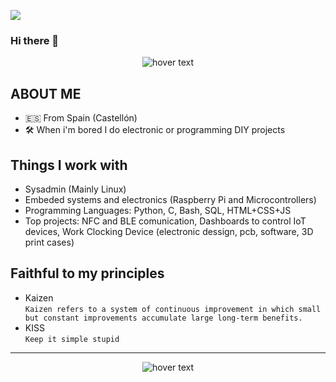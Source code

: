 ![](https://komarev.com/ghpvc/?username=didacfibla&style=for-the-badge)

### Hi there 👋
<p align="center">
  <img src="https://media.tenor.com/zl6EzGRDsL8AAAAC/cowboy-bebop-ed.gif" title="hover text">
</p>

## ABOUT ME
- 🇪🇸 From Spain (Castellón)
- 🛠️ When i'm bored I do electronic or programming DIY projects 

## Things I work with
- Sysadmin (Mainly Linux)
- Embeded systems and electronics (Raspberry Pi and Microcontrollers)
- Programming Languages: Python, C, Bash, SQL, HTML+CSS+JS
- Top projects: NFC and BLE comunication, Dashboards to control IoT devices, Work Clocking Device (electronic dessign, pcb, software, 3D print cases)

## Faithful to my principles
- Kaizen  
`Kaizen refers to a system of continuous improvement in which small but constant improvements accumulate large long-term benefits.`
- KISS  
`Keep it simple stupid`


---
<p align="center">
  <img src="https://s3.amazonaws.com/rails-camp-tutorials/blog/programming+memes/states-of-a-programmer.png" title="hover text">
</p>

